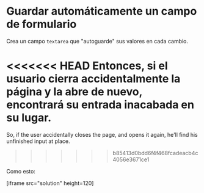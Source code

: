 
# Guardar automáticamente un campo de formulario

Crea un campo `textarea` que "autoguarde" sus valores en cada cambio.

<<<<<<< HEAD
Entonces, si el usuario cierra accidentalmente la página y la abre de nuevo, encontrará su entrada inacabada en su lugar.
=======
So, if the user accidentally closes the page, and opens it again, he'll find his unfinished input at place.
>>>>>>> b85413d0bdd6f4f468fcadeacb4c4056e3671ce1

Como esto:

[iframe src="solution" height=120]
